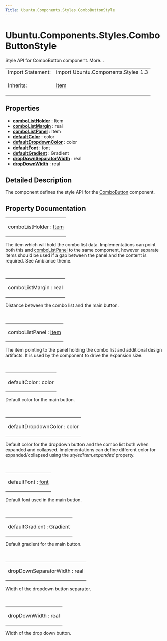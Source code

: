 ```yaml
---
Title: Ubuntu.Components.Styles.ComboButtonStyle
---
```


# Ubuntu.Components.Styles.ComboButtonStyle

<span class="subtitle"></span>
<!-- $$$ComboButtonStyle-brief -->
<p>Style API for ComboButton component. More...</p>
<!-- @@@ComboButtonStyle -->
<table class="alignedsummary">
<tr><td class="memItemLeft rightAlign topAlign"> Import Statement:</td><td class="memItemRight bottomAlign"> import Ubuntu.Components.Styles 1.3</td></tr><tr><td class="memItemLeft rightAlign topAlign"> Inherits:</td><td class="memItemRight bottomAlign"> <p><a href="QtQuick.Item.md">Item</a></p>
</td></tr></table><ul>
</ul>
<h2 id="properties">Properties</h2>
<ul>
<li class="fn"><b><b><a href="#comboListHolder-prop">comboListHolder</a></b></b> : Item</li>
<li class="fn"><b><b><a href="#comboListMargin-prop">comboListMargin</a></b></b> : real</li>
<li class="fn"><b><b><a href="#comboListPanel-prop">comboListPanel</a></b></b> : Item</li>
<li class="fn"><b><b><a href="#defaultColor-prop">defaultColor</a></b></b> : color</li>
<li class="fn"><b><b><a href="#defaultDropdownColor-prop">defaultDropdownColor</a></b></b> : color</li>
<li class="fn"><b><b><a href="#defaultFont-prop">defaultFont</a></b></b> : font</li>
<li class="fn"><b><b><a href="#defaultGradient-prop">defaultGradient</a></b></b> : Gradient</li>
<li class="fn"><b><b><a href="#dropDownSeparatorWidth-prop">dropDownSeparatorWidth</a></b></b> : real</li>
<li class="fn"><b><b><a href="#dropDownWidth-prop">dropDownWidth</a></b></b> : real</li>
</ul>
<!-- $$$ComboButtonStyle-description -->
<h2 id="details">Detailed Description</h2>
</p>
<p>The component defines the style API for the <a href="Ubuntu.Components.ComboButton.md">ComboButton</a> component.</p>
<!-- @@@ComboButtonStyle -->
<h2>Property Documentation</h2>
<!-- $$$comboListHolder -->
<table class="qmlname"><tr valign="top" id="comboListHolder-prop"><td class="tblQmlPropNode"><p><span class="name">comboListHolder</span> : <span class="type"><a href="QtQuick.Item.md">Item</a></span></p></td></tr></table><p>The item which will hold the combo list data. Implementations can point both this and <a href="#comboListPanel-prop">comboListPanel</a> to the same component, however separate items should be used if a gap between the panel and the content is required. See Ambiance theme.</p>
<!-- @@@comboListHolder -->
<br/>
<!-- $$$comboListMargin -->
<table class="qmlname"><tr valign="top" id="comboListMargin-prop"><td class="tblQmlPropNode"><p><span class="name">comboListMargin</span> : <span class="type">real</span></p></td></tr></table><p>Distance between the combo list and the main button.</p>
<!-- @@@comboListMargin -->
<br/>
<!-- $$$comboListPanel -->
<table class="qmlname"><tr valign="top" id="comboListPanel-prop"><td class="tblQmlPropNode"><p><span class="name">comboListPanel</span> : <span class="type"><a href="QtQuick.Item.md">Item</a></span></p></td></tr></table><p>The item pointing to the panel holding the combo list and additional design artifacts. It is used by the component to drive the expansion size.</p>
<!-- @@@comboListPanel -->
<br/>
<!-- $$$defaultColor -->
<table class="qmlname"><tr valign="top" id="defaultColor-prop"><td class="tblQmlPropNode"><p><span class="name">defaultColor</span> : <span class="type">color</span></p></td></tr></table><p>Default color for the main button.</p>
<!-- @@@defaultColor -->
<br/>
<!-- $$$defaultDropdownColor -->
<table class="qmlname"><tr valign="top" id="defaultDropdownColor-prop"><td class="tblQmlPropNode"><p><span class="name">defaultDropdownColor</span> : <span class="type">color</span></p></td></tr></table><p>Default color for the dropdown button and the combo list both when expanded and collapsed. Implementations can define different color for expanded/collapsed using the <i>styledItem.expanded</i> property.</p>
<!-- @@@defaultDropdownColor -->
<br/>
<!-- $$$defaultFont -->
<table class="qmlname"><tr valign="top" id="defaultFont-prop"><td class="tblQmlPropNode"><p><span class="name">defaultFont</span> : <span class="type"><a href="http://doc.qt.io/qt-5/qml-font.html">font</a></span></p></td></tr></table><p>Default font used in the main button.</p>
<!-- @@@defaultFont -->
<br/>
<!-- $$$defaultGradient -->
<table class="qmlname"><tr valign="top" id="defaultGradient-prop"><td class="tblQmlPropNode"><p><span class="name">defaultGradient</span> : <span class="type"><a href="QtQuick.Gradient.md">Gradient</a></span></p></td></tr></table><p>Default gradient for the main button.</p>
<!-- @@@defaultGradient -->
<br/>
<!-- $$$dropDownSeparatorWidth -->
<table class="qmlname"><tr valign="top" id="dropDownSeparatorWidth-prop"><td class="tblQmlPropNode"><p><span class="name">dropDownSeparatorWidth</span> : <span class="type">real</span></p></td></tr></table><p>Width of the dropdown button separator.</p>
<!-- @@@dropDownSeparatorWidth -->
<br/>
<!-- $$$dropDownWidth -->
<table class="qmlname"><tr valign="top" id="dropDownWidth-prop"><td class="tblQmlPropNode"><p><span class="name">dropDownWidth</span> : <span class="type">real</span></p></td></tr></table><p>Width of the drop down button.</p>
<!-- @@@dropDownWidth -->
<br/>
